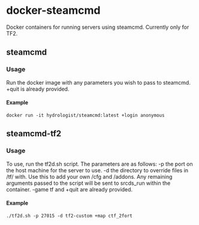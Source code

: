 # docker-steamcmd
Docker containers for running servers using steamcmd. Currently only for TF2.

## steamcmd

### Usage
Run the docker image with any parameters you wish to pass to steamcmd. +quit is already provided.
#### Example
    docker run -it hydrologist/steamcmd:latest +login anonymous

## steamcmd-tf2

### Usage
To use, run the tf2d.sh script. The parameters are as follows:
  -p <string> the port on the host machine for the server to use.
  -d <string> the directory to override files in /tf/ with. Use this to add your own /cfg and /addons.
Any remaining arguments passed to the script will be sent to srcds_run within the container. -game tf and +quit are already provided.
#### Example
    ./tf2d.sh -p 27015 -d tf2-custom +map ctf_2fort
